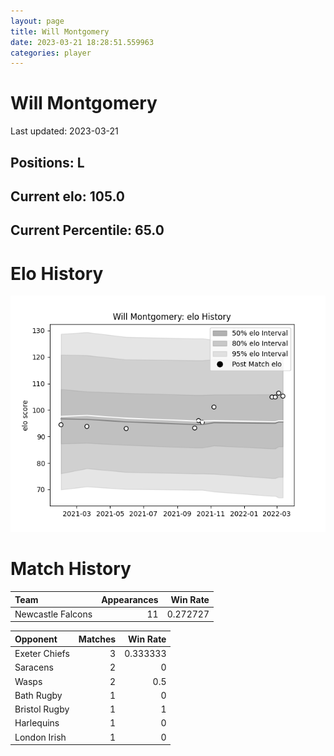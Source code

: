 ```yaml
---  
layout: page  
title: Will Montgomery  
date: 2023-03-21 18:28:51.559963  
categories: player  
---
```

# Will Montgomery


Last updated: 2023-03-21
## Positions: L

## Current elo: 105.0

## Current Percentile: 65.0

# Elo History


![elo history](history_WillMontgomery.png)
# Match History


| Team              |   Appearances |   Win Rate |
|:------------------|--------------:|-----------:|
| Newcastle Falcons |            11 |   0.272727 |

| Opponent      |   Matches |   Win Rate |
|:--------------|----------:|-----------:|
| Exeter Chiefs |         3 |   0.333333 |
| Saracens      |         2 |   0        |
| Wasps         |         2 |   0.5      |
| Bath Rugby    |         1 |   0        |
| Bristol Rugby |         1 |   1        |
| Harlequins    |         1 |   0        |
| London Irish  |         1 |   0        |